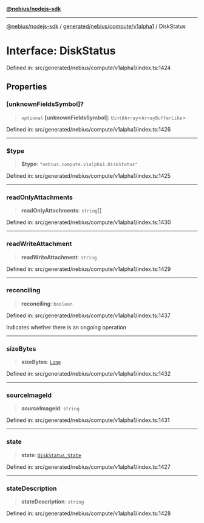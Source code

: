 [**@nebius/nodejs-sdk**](../../../../../README.md)

---

[@nebius/nodejs-sdk](../../../../../README.md) / [generated/nebius/compute/v1alpha1](../README.md) / DiskStatus

# Interface: DiskStatus

Defined in: src/generated/nebius/compute/v1alpha1/index.ts:1424

## Properties

### \[unknownFieldsSymbol\]?

> `optional` **\[unknownFieldsSymbol\]**: `Uint8Array`\<`ArrayBufferLike`\>

Defined in: src/generated/nebius/compute/v1alpha1/index.ts:1426

---

### $type

> **$type**: `"nebius.compute.v1alpha1.DiskStatus"`

Defined in: src/generated/nebius/compute/v1alpha1/index.ts:1425

---

### readOnlyAttachments

> **readOnlyAttachments**: `string`[]

Defined in: src/generated/nebius/compute/v1alpha1/index.ts:1430

---

### readWriteAttachment

> **readWriteAttachment**: `string`

Defined in: src/generated/nebius/compute/v1alpha1/index.ts:1429

---

### reconciling

> **reconciling**: `boolean`

Defined in: src/generated/nebius/compute/v1alpha1/index.ts:1437

Indicates whether there is an ongoing operation

---

### sizeBytes

> **sizeBytes**: [`Long`](../../../../../runtime/protos/core/classes/Long.md)

Defined in: src/generated/nebius/compute/v1alpha1/index.ts:1432

---

### sourceImageId

> **sourceImageId**: `string`

Defined in: src/generated/nebius/compute/v1alpha1/index.ts:1431

---

### state

> **state**: [`DiskStatus_State`](../type-aliases/DiskStatus_State.md)

Defined in: src/generated/nebius/compute/v1alpha1/index.ts:1427

---

### stateDescription

> **stateDescription**: `string`

Defined in: src/generated/nebius/compute/v1alpha1/index.ts:1428

